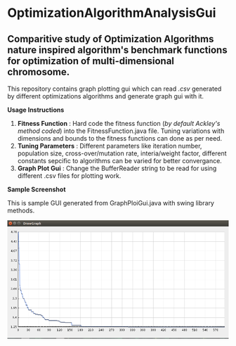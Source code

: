 # OptimizationAlgorithmAnalysisGui
## Comparitive study of Optimization Algorithms nature inspired algorithm's benchmark functions for optimization of multi-dimensional chromosome.

This repository contains graph plotting gui which can read _.csv_ generated by different optimizations algorithms and generate graph gui with it.  

__Usage Instructions__  

1. __Fitness Function__ : Hard code the fitness function (_by default Ackley's method coded_) into the FitnessFunction.java file. Tuning variations with dimensions and bounds to the fitness functions can done as per need.  
2. __Tuning Parameters__ : Different parameters like iteration number, population size, cross-over/mutation rate, interia/weight factor, different constants sepcific to algorithms can be varied for better convergance.  
3. __Graph Plot Gui__ : Change the BufferReader string to be read for using different .csv files for plotting work.  

__Sample Screenshot__  

This is sample GUI generated from GraphPloiGui.java with swing library methods.  

![ScreenShot of Project](SamplePlot.png)  
